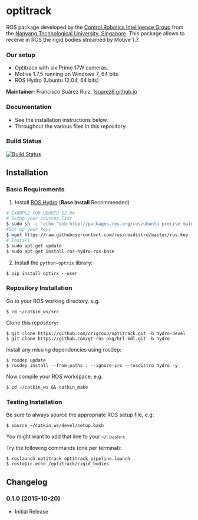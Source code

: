 optitrack
=========

ROS package developed by the [Control Robotics Intelligence Group](http://www.ntu.edu.sg/home/cuong/) from the [Nanyang Technological University, Singapore](http://www.ntu.edu.sg). This package allows to receive in ROS the rigid bodies streamed by Motive 1.7.

### Our setup
  * Optitrack with six Prime 17W cameras.
  * Motive 1.7.5 running on Windows 7, 64 bits.
  * ROS Hydro (Ubuntu 12.04, 64 bits)

**Maintainer:** Francisco Suárez Ruiz, [fsuarez6.github.io](fsuarez6.github.io)

### Documentation
  * See the installation instructions below.
  * Throughout the various files in this repository.
  
### Build Status

[![Build Status](https://travis-ci.org/crigroup/optitrack.png?branch=hydro-devel)](https://travis-ci.org/crigroup/optitrack)

## Installation

### Basic Requirements

  1. Install [ROS Hydro](http://wiki.ros.org/hydro/Installation/Ubuntu) (**Base Install** Recommended)
```bash
# EXAMPLE FOR UBUNTU 12.04
# Setup your sources.list
$ sudo sh -c 'echo "deb http://packages.ros.org/ros/ubuntu precise main" > /etc/apt/sources.list.d/ros-latest.list'
#Set up your keys
$ wget https://raw.githubusercontent.com/ros/rosdistro/master/ros.key -O - | sudo apt-key add -
# Install
$ sudo apt-get update
$ sudo apt-get install ros-hydro-ros-base
``` 
  2. Install the `python-optrix` library:
```
$ pip install optirx --user
``` 

### Repository Installation

Go to your ROS working directory. e.g.
```
$ cd ~/catkin_ws/src
``` 
Clone this repository:
```
$ git clone https://github.com/crigroup/optitrack.git -b hydro-devel
$ git clone https://github.com/gt-ros-pkg/hrl-kdl.git -b hydro
``` 
Install any missing dependencies using rosdep:
```
$ rosdep update
$ rosdep install --from-paths . --ignore-src --rosdistro hydro -y
``` 
Now compile your ROS workspace. e.g.
```
$ cd ~/catkin_ws && catkin_make
``` 

### Testing Installation

Be sure to always source the appropriate ROS setup file, e.g:
```
$ source ~/catkin_ws/devel/setup.bash
``` 
You might want to add that line to your `~/.bashrc`

Try the following commands (one per terminal):
```
$ roslaunch optitrack optitrack_pipeline.launch
$ rostopic echo /optitrack/rigid_bodies
``` 

## Changelog
### 0.1.0 (2015-10-20)
* Initial Release
